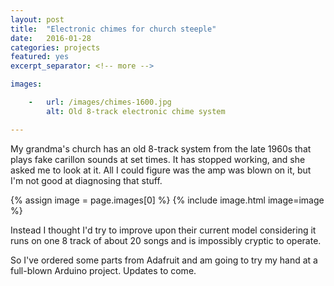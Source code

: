 ```yaml
---
layout: post
title:  "Electronic chimes for church steeple"
date:   2016-01-28
categories: projects
featured: yes
excerpt_separator: <!-- more -->

images:

    -   url: /images/chimes-1600.jpg
        alt: Old 8-track electronic chime system

---
```


My grandma's church has an old 8-track system from the late 1960s that plays fake carillon sounds at set times. It has stopped working, and she asked me to look at it. All I could figure was the amp was blown on it, but I'm not good at diagnosing that stuff.

{% assign image = page.images[0] %}
{% include image.html image=image %}

Instead I thought I'd try to improve upon their current model considering it runs on one 8 track of about 20 songs and is impossibly cryptic to operate.

So I've ordered some parts from Adafruit and am going to try my hand at a full-blown Arduino project. Updates to come.
